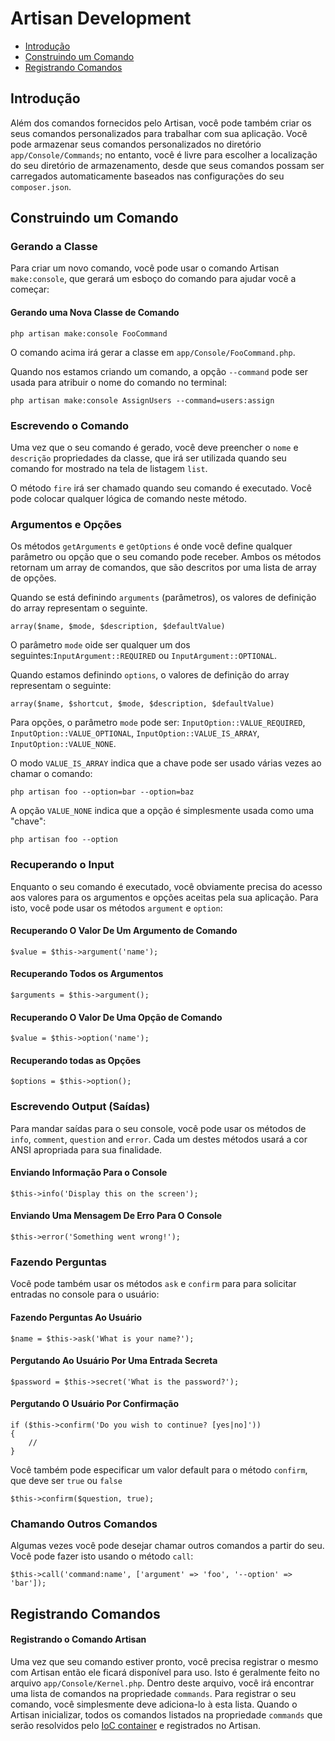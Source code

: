 # Artisan Development

- [Introdução](#introduction)
- [Construindo um Comando](#building-a-command)
- [Registrando Comandos](#registering-commands)

<a name="introduction"></a>
## Introdução

Além dos comandos fornecidos pelo Artisan, você pode também criar os seus comandos personalizados para trabalhar com sua aplicação. Você pode armazenar seus comandos personalizados no diretório `app/Console/Commands`; no entanto, você é livre para escolher a localização do seu diretório de armazenamento, desde que seus comandos possam ser carregados automaticamente baseados nas configurações do seu `composer.json`.

<a name="building-a-command"></a>
## Construindo um Comando

### Gerando a Classe

Para criar um novo comando, você pode usar o comando Artisan `make:console`, que gerará um esboço do comando para ajudar você a começar:

#### Gerando uma Nova Classe de Comando

	php artisan make:console FooCommand

O comando acima irá gerar a classe em `app/Console/FooCommand.php`.

Quando nos estamos criando um comando, a opção `--command` pode ser usada para atribuir o nome do comando no terminal:

	php artisan make:console AssignUsers --command=users:assign

### Escrevendo o Comando

Uma vez que o seu comando é gerado, você deve preencher o `nome` e `descrição` propriedades da classe, que irá ser utilizada quando seu comando for mostrado na tela de listagem `list`.

O método `fire` irá ser chamado quando seu comando é executado. Você pode colocar qualquer lógica de comando neste método. 

### Argumentos e Opções

Os métodos `getArguments` e `getOptions` é onde você define qualquer parâmetro ou opção que o seu comando pode receber.
Ambos os métodos retornam um array de comandos, que são descritos por uma lista de array de opções.

Quando se está definindo `arguments` (parâmetros), os valores de definição do array representam o seguinte.  

	array($name, $mode, $description, $defaultValue)

O parâmetro `mode` oide ser qualquer um dos seguintes:`InputArgument::REQUIRED` ou `InputArgument::OPTIONAL`.

Quando estamos definindo `options`, o valores de definição do array representam o seguinte: 

	array($name, $shortcut, $mode, $description, $defaultValue)

Para opções, o parâmetro `mode` pode ser: `InputOption::VALUE_REQUIRED`, `InputOption::VALUE_OPTIONAL`, `InputOption::VALUE_IS_ARRAY`, `InputOption::VALUE_NONE`.

O modo `VALUE_IS_ARRAY` indica que a chave pode ser usado várias vezes ao chamar o comando:

	php artisan foo --option=bar --option=baz

A opção `VALUE_NONE` indica que a opção é simplesmente usada como uma "chave": 

	php artisan foo --option

### Recuperando o Input

Enquanto o seu comando é executado, você obviamente precisa do acesso aos valores para os argumentos e opções aceitas pela sua aplicação. Para isto, você pode usar os métodos `argument` e `option`:

#### Recuperando O Valor De Um Argumento de Comando 

	$value = $this->argument('name');

#### Recuperando Todos os Argumentos

	$arguments = $this->argument();

#### Recuperando O Valor De Uma Opção de Comando 

	$value = $this->option('name');

#### Recuperando todas as Opções 

	$options = $this->option();

### Escrevendo Output (Saídas) 

Para mandar saídas para o seu console, você pode usar os métodos de `info`, `comment`, `question` and `error`. Cada um destes métodos usará a cor ANSI apropriada para sua finalidade.

#### Enviando Informação Para o Console

	$this->info('Display this on the screen');

#### Enviando Uma Mensagem De Erro Para O Console

	$this->error('Something went wrong!');

### Fazendo Perguntas

Você pode também usar os métodos `ask` e `confirm` para para solicitar entradas no console para o usuário:

#### Fazendo Perguntas Ao Usuário

	$name = $this->ask('What is your name?');

#### Pergutando Ao Usuário Por Uma Entrada Secreta

	$password = $this->secret('What is the password?');

#### Pergutando O Usuário Por Confirmação

	if ($this->confirm('Do you wish to continue? [yes|no]'))
	{
		//
	}

Você também pode especificar um valor default para o método `confirm`, que deve ser `true` ou `false`

	$this->confirm($question, true);

### Chamando Outros Comandos

Algumas vezes você pode desejar chamar outros comandos a partir do seu. Você pode fazer isto usando o método `call`:

	$this->call('command:name', ['argument' => 'foo', '--option' => 'bar']);

<a name="registering-commands"></a>
## Registrando Comandos

#### Registrando o Comando Artisan

Uma vez que seu comando estiver pronto, você precisa registrar o mesmo com Artisan então ele ficará disponível para uso. Isto é geralmente feito no arquivo `app/Console/Kernel.php`. Dentro deste arquivo, você irá encontrar uma lista de comandos na propriedade `commands`. Para registrar o seu comando, você simplesmente deve adiciona-lo à esta lista. Quando o Artisan inicializar, todos os comandos listados na propriedade `commands` que serão resolvidos pelo [IoC container](/docs/5.0/container) e registrados no Artisan. 
